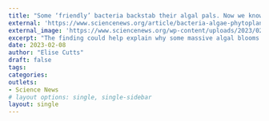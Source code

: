 ```yaml
---
title: "Some ‘friendly’ bacteria backstab their algal pals. Now we know why"
external: 'https://www.sciencenews.org/article/bacteria-algae-phytoplankton-symbiosis-backstab'
external_image: 'https://www.sciencenews.org/wp-content/uploads/2023/02/020223_elisecutts_bacteria_feat.jpg'
excerpt: "The finding could help explain why some massive algal blooms end"
date: 2023-02-08
author: "Elise Cutts"
draft: false
tags:
categories:
outlets:
- Science News
# layout options: single, single-sidebar
layout: single
---
```


